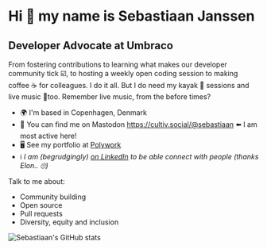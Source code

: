 Hi 👋 my name is Sebastiaan Janssen
====================================

Developer Advocate at Umbraco
--------------------------------

From fostering contributions to learning what makes our developer community tick ☑️, to hosting a weekly open coding session to making coffee ☕ for colleagues. I do it all. But I do need my kayak 🛶 sessions and live music 🎸too. Remember live music, from the before times?

- 🌍 I'm based in Copenhagen, Denmark
- 🐘 You can find me on Mastodon <a rel="me" href="https://cultiv.social/@sebastiaan">https://cultiv.social/@sebastiaan</a> ⬅️ I am most active here!
- 🖥️ See my portfolio at [Polywork](http://www.polywork.com/cultiv)
- ℹ️ _I am (begrudgingly) <a href="https://www.linkedin.com/in/cultiv/">on LinkedIn</a> to be able connect with people (thanks Elon.. 🙄)_

Talk to me about:
- Community building
- Open source
- Pull requests
- Diversity, equity and inclusion

![Sebastiaan's GitHub stats](https://github-readme-stats.vercel.app/api?username=nul800sebastiaan&show_icons=true&theme=transparent)
